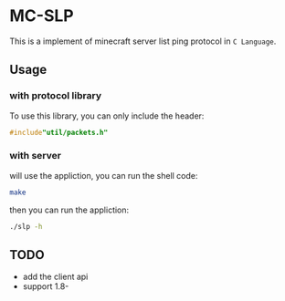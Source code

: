 # MC-SLP

This is a implement of minecraft server list ping protocol in `C Language`.

## Usage

### with protocol library
To use this library, you can only include the header:

```c
#include"util/packets.h"
```

### with server
will use the appliction, you can run the shell code:

```bash
make
```

then you can run the appliction:

```bash
./slp -h
```

## TODO

- add the client api
- support 1.8-